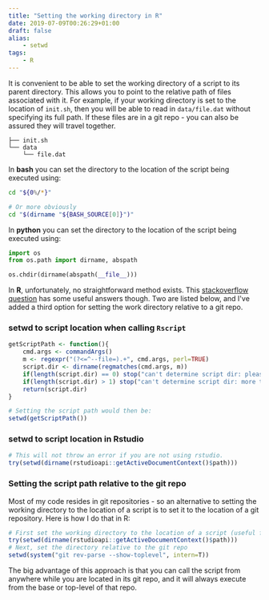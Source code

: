 ```yaml
---
title: "Setting the working directory in R"
date: 2019-07-09T00:26:29+01:00
draft: false
alias:
    - setwd
tags:
    - R
---
```


It is convenient to be able to set the working directory of a script to its parent directory. This allows you to point to the relative path of files associated with it. For example, if your working directory is set to the location of `init.sh`, then you will be able to read in `data/file.dat` without specifying its full path. If these files are in a git repo - you can also be assured they will travel together.

```
├── init.sh
└── data
    └── file.dat
```

In __bash__ you can set the directory to the location of the script being executed using:

```bash
cd "${0%/*}"

# Or more obviously
cd "$(dirname "${BASH_SOURCE[0]}")"
```

In __python__ you can set the directory to the location of the script being executed using:

```python
import os
from os.path import dirname, abspath

os.chdir(dirname(abspath(__file__)))
```

In __R__, unfortunately, no straightforward method exists. This [stackoverflow question](https://stackoverflow.com/questions/3452086/getting-path-of-an-r-script) has some useful answers though. Two are listed below, and I've added a third option for setting the work directory relative to a git repo.

### setwd to script location when calling `Rscript`

```r
getScriptPath <- function(){
    cmd.args <- commandArgs()
    m <- regexpr("(?<=^--file=).+", cmd.args, perl=TRUE)
    script.dir <- dirname(regmatches(cmd.args, m))
    if(length(script.dir) == 0) stop("can't determine script dir: please call the script with Rscript")
    if(length(script.dir) > 1) stop("can't determine script dir: more than one '--file' argument detected")
    return(script.dir)
}

# Setting the script path would then be:
setwd(getScriptPath())
```

### setwd to script location in Rstudio

```r
# This will not throw an error if you are not using rstudio.
try(setwd(dirname(rstudioapi::getActiveDocumentContext()$path)))
```

### Setting the script path relative to the git repo

Most of my code resides in git repositories - so an alternative to setting the working directory to the location of a script is to set it to the location of a git repository. Here is how I do that in R:

```r
# First set the working directory to the location of a script (useful for working in Rstudio)
try(setwd(dirname(rstudioapi::getActiveDocumentContext()$path)))
# Next, set the directory relative to the git repo
setwd(system("git rev-parse --show-toplevel", intern=T))
```

The big advantage of this approach is that you can call the script from anywhere while you are located in its git repo, and it will always execute from the base or top-level of that repo.
